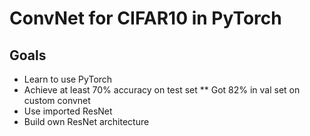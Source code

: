 # ConvNet for CIFAR10 in PyTorch

## Goals
* Learn to use PyTorch
* Achieve at least 70% accuracy on test set
** Got 82% in val set on custom convnet
* Use imported ResNet
* Build own ResNet architecture
